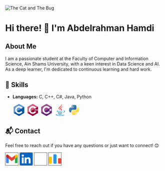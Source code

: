 <img align="center" alt="The Cat and The Bug" height="350" width="1000" src="https://media.giphy.com/media/qgQUggAC3Pfv687qPC/giphy.gif" />

# Hi there! 👋 I'm Abdelrahman Hamdi

## About Me

I am a passionate student at the Faculty of Computer and Information Science, Ain Shams University, with a keen interest in Data Science and AI. As a deep learner, I'm dedicated to continuous learning and hard work.

## 🔧 Skills

- **Languages:** C, C++, C#, Java, Python
  <p align="left">
    <img src="icons/c.svg" alt="c" width="40" height="40"/>
    <img src="icons/cplusplus.svg" alt="cplusplus" width="40" height="40"/>
    <img src="icons/csharp.svg" alt="csharp" width="40" height="40"/>
    <img src="icons/java.svg" alt="java" width="40" height="40"/>
    <img src="icons/python.svg" alt="python" width="40" height="40"/>
  </p>

## 📬 Contact

Feel free to reach out if you have any questions or just want to connect! 😊

<p align="left">
  <a href="mailto:ahamdi1582636@gmail.com" target="_blank"><img height="40" width="40" alt="Mail" src="icons\gmail.png" style="border: 1px solid #555"></a>
  <a href="https://www.linkedin.com/in/abdo-hamdi" target="_blank"><img height="40" width="40" alt="LinkedIn" src="icons\linkedin.png" style="border: 1px solid #555"></a>
  <a href="https://twitter.com/AbdoHamdi404" target="_blank"><img height="40" width="40" alt="X twitter" src="icons\x.png" style="border: 1px solid #555"></a>
  <a href="https://codeforces.com/profile/Abdo_Hamdi" target="_blank"><img height="40" width="40" alt="Codeforces" src="icons\codeforces.png" style="border: 1px solid #555"></a>
</p>